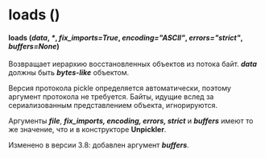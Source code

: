 # loads \(\)

#### loads \(_data_, _\*_, _fix\_imports=True_, _encoding="ASCII"_, _errors="strict"_, _buffers=None_\)

Возвращает иерархию восстановленных объектов из потока байт. _**data**_ должны быть _**bytes-like**_ объектом.

Версия протокола pickle определяется автоматически, поэтому аргумент протокола не требуется. Байты, идущие вслед за сериализованным представлением объекта, игнорируются.

Аргументы _**file**_, _**fix\_imports, encoding, errors, strict**_ и _**buffers**_ имеют то же значение, что и в конструкторе **Unpickler**.

Изменено в версии 3.8: добавлен аргумент _**buffers**_.

